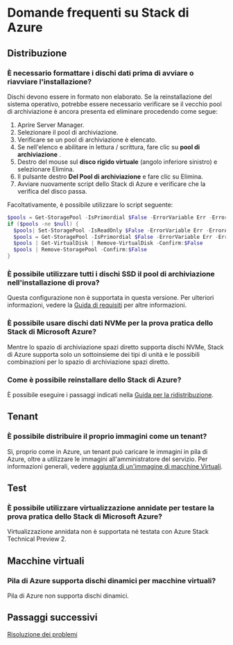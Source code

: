 <properties
    pageTitle="Domande frequenti su Azure Stack | Microsoft Azure"
    description="Pila di Azure domande frequenti."
    services="azure-stack"
    documentationCenter=""
    authors="HeathL17"
    manager="byronr"
    editor=""/>

<tags
    ms.service="azure-stack"
    ms.workload="na"
    ms.tgt_pltfrm="na"
    ms.devlang="na"
    ms.topic="article"
    ms.date="10/13/2016"
    ms.author="helaw"/>

# <a name="frequently-asked-questions-for-azure-stack"></a>Domande frequenti su Stack di Azure

## <a name="deployment"></a>Distribuzione

### <a name="do-i-need-to-format-my-data-disks-before-starting-or-restarting-an-installation"></a>È necessario formattare i dischi dati prima di avviare o riavviare l'installazione?

Dischi devono essere in formato non elaborato. Se la reinstallazione del sistema operativo, potrebbe essere necessario verificare se il vecchio pool di archiviazione è ancora presenta ed eliminare procedendo come segue:

1. Aprire Server Manager.
2. Selezionare il pool di archiviazione.
3. Verificare se un pool di archiviazione è elencato.
4. Se nell'elenco e abilitare in lettura / scrittura, fare clic su **pool di archiviazione** .
5. Destro del mouse sul **disco rigido virtuale** (angolo inferiore sinistro) e selezionare Elimina.
6. Il pulsante destro **Del Pool di archiviazione** e fare clic su Elimina.
7. Avviare nuovamente script dello Stack di Azure e verificare che la verifica del disco passa.

Facoltativamente, è possibile utilizzare lo script seguente:

```PowerShell
$pools = Get-StoragePool -IsPrimordial $False -ErrorVariable Err -ErrorAction SilentlyContinue
if ($pools -ne $null) {
  $pools| Set-StoragePool -IsReadOnly $False -ErrorVariable Err -ErrorAction SilentlyContinue
  $pools = Get-StoragePool -IsPrimordial $False -ErrorVariable Err -ErrorAction SilentlyContinue
  $pools | Get-VirtualDisk | Remove-VirtualDisk -Confirm:$False
  $pools | Remove-StoragePool -Confirm:$False
}
```

### <a name="can-i-use-all-ssd-disks-for-the-storage-pool-in-the-poc-installation"></a>È possibile utilizzare tutti i dischi SSD il pool di archiviazione nell'installazione di prova?

Questa configurazione non è supportata in questa versione.  Per ulteriori informazioni, vedere la [Guida di requisiti](azure-stack-deploy.md) per altre informazioni.

### <a name="can-i-use-nvme-data-disks-for-the-microsoft-azure-stack-poc"></a>È possibile usare dischi dati NVMe per la prova pratica dello Stack di Microsoft Azure?

Mentre lo spazio di archiviazione spazi diretto supporta dischi NVMe, Stack di Azure supporta solo un sottoinsieme dei tipi di unità e le possibili combinazioni per lo spazio di archiviazione spazi diretto. 

### <a name="how-can-i-reinstall-azure-stack"></a>Come è possibile reinstallare dello Stack di Azure?
È possibile eseguire i passaggi indicati nella [Guida per la ridistribuzione](azure-stack-redeploy.md).  

## <a name="tenant"></a>Tenant

### <a name="can-i-deploy-my-own-images-as-a-tenant"></a>È possibile distribuire il proprio immagini come un tenant?

Sì, proprio come in Azure, un tenant può caricare le immagini in pila di Azure, oltre a utilizzare le immagini all'amministratore del servizio. Per informazioni generali, vedere [aggiunta di un'immagine di macchine Virtuali](azure-stack-add-vm-image.md). 

## <a name="testing"></a>Test

### <a name="can-i-use-nested-virtualization-to-test-the-microsoft-azure-stack-poc"></a>È possibile utilizzare virtualizzazione annidate per testare la prova pratica dello Stack di Microsoft Azure?

Virtualizzazione annidata non è supportata né testata con Azure Stack Technical Preview 2.

## <a name="virtual-machines"></a>Macchine virtuali

### <a name="does-azure-stack-support-dynamic-disks-for-virtual-machines"></a>Pila di Azure supporta dischi dinamici per macchine virtuali?

Pila di Azure non supporta dischi dinamici.

## <a name="next-steps"></a>Passaggi successivi

[Risoluzione dei problemi](azure-stack-troubleshooting.md)

